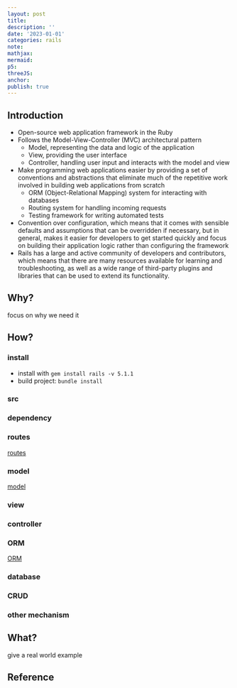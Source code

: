 ```yaml
---
layout: post
title:
description: ''
date: '2023-01-01'
categories: rails
note:
mathjax:
mermaid:
p5:
threeJS:
anchor:
publish: true
---
```


## Introduction

* Open-source web application framework in the Ruby
* Follows the Model-View-Controller (MVC) architectural pattern
  * Model, representing the data and logic of the application
  * View, providing the user interface
  * Controller, handling user input and interacts with the model and view
* Make programming web applications easier by providing a set of conventions and abstractions that eliminate much of the repetitive work involved in building web applications from scratch
  * ORM (Object-Relational Mapping) system for interacting with databases
  * Routing system for handling incoming requests
  * Testing framework for writing automated tests
* Convention over configuration, which means that it comes with sensible defaults and assumptions that can be overridden if necessary, but in general, makes it easier for developers to get started quickly and focus on building their application logic rather than configuring the framework
* Rails has a large and active community of developers and contributors, which means that there are many resources available for learning and troubleshooting, as well as a wide range of third-party plugins and libraries that can be used to extend its functionality.

## Why?

focus on why we need it

## How?

### install

* install with `gem install rails -v 5.1.1`
* build project: `bundle install`

### src

### dependency

### routes

[routes]({{site.baseurl}}/test/2021/04/06/TDD.html)

### model

[model]()

### view

### controller

### ORM

[ORM]()

### database



### CRUD

### other mechanism

## What?

give a real world example

## Reference
